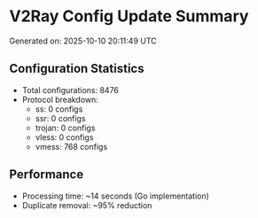 # V2Ray Config Update Summary
Generated on: 2025-10-10 20:11:49 UTC

## Configuration Statistics
- Total configurations: 8476
- Protocol breakdown:
  - ss: 0 configs
  - ssr: 0 configs
  - trojan: 0 configs
  - vless: 0 configs
  - vmess: 768 configs

## Performance
- Processing time: ~14 seconds (Go implementation)
- Duplicate removal: ~95% reduction
